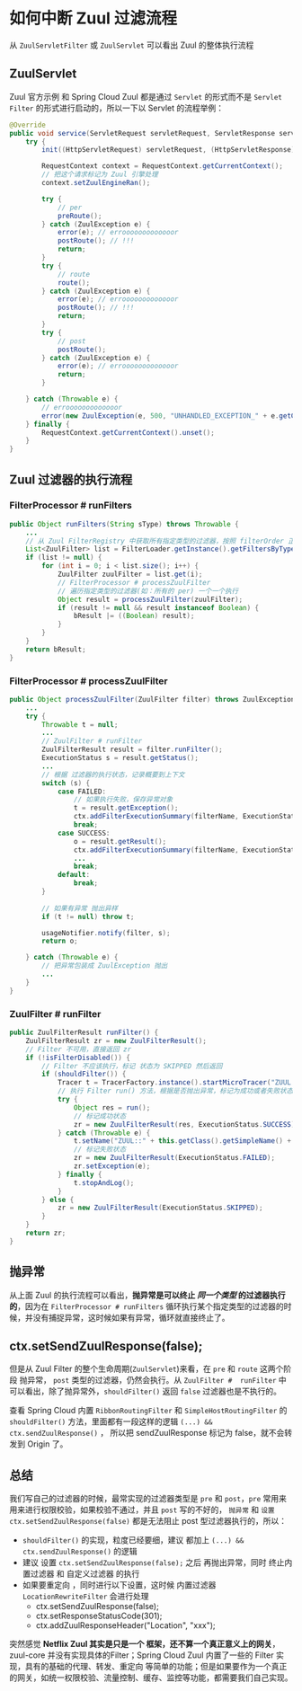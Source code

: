 # 如何中断 Zuul 过滤流程

从 `ZuulServletFilter` 或 `ZuulServlet` 可以看出 Zuul 的整体执行流程

## ZuulServlet

Zuul 官方示例 和 Spring Cloud Zuul 都是通过 `Servlet` 的形式而不是 `Servlet Filter` 的形式进行启动的，所以一下以 Servlet 的流程举例：

```java
@Override
public void service(ServletRequest servletRequest, ServletResponse servletResponse) throws ServletException, IOException {
    try {
        init((HttpServletRequest) servletRequest, (HttpServletResponse) servletResponse);

        RequestContext context = RequestContext.getCurrentContext();
        // 把这个请求标记为 Zuul 引擎处理
        context.setZuulEngineRan();

        try {
            // per
            preRoute();
        } catch (ZuulException e) {
            error(e); // errooooooooooooor
            postRoute(); // !!!
            return;
        }
        try {
            // route
            route();
        } catch (ZuulException e) {
            error(e); // errooooooooooooor
            postRoute(); // !!!
            return;
        }
        try {
            // post
            postRoute();
        } catch (ZuulException e) {
            error(e); // errooooooooooooor
            return;
        }

    } catch (Throwable e) {
        // errooooooooooooor
        error(new ZuulException(e, 500, "UNHANDLED_EXCEPTION_" + e.getClass().getName()));
    } finally {
        RequestContext.getCurrentContext().unset();
    }
}
```

## Zuul 过滤器的执行流程

### FilterProcessor # runFilters

```java
public Object runFilters(String sType) throws Throwable {
    ...
    // 从 Zuul FilterRegistry 中获取所有指定类型的过滤器，按照 filterOrder 正序排序
    List<ZuulFilter> list = FilterLoader.getInstance().getFiltersByType(sType);
    if (list != null) {
        for (int i = 0; i < list.size(); i++) {
            ZuulFilter zuulFilter = list.get(i);
            // FilterProcessor # processZuulFilter
            // 遍历指定类型的过滤器(如：所有的 per) 一个一个执行
            Object result = processZuulFilter(zuulFilter);
            if (result != null && result instanceof Boolean) {
                bResult |= ((Boolean) result);
            }
        }
    }
    return bResult;
}
```

### FilterProcessor # processZuulFilter

```java
public Object processZuulFilter(ZuulFilter filter) throws ZuulException {
	...
    try {
        Throwable t = null;
        ...
        // ZuulFilter # runFilter
        ZuulFilterResult result = filter.runFilter();
        ExecutionStatus s = result.getStatus();
        ...
        // 根据 过滤器的执行状态，记录概要到上下文
        switch (s) {
            case FAILED:
                // 如果执行失败，保存异常对象
                t = result.getException();
                ctx.addFilterExecutionSummary(filterName, ExecutionStatus.FAILED.name(), execTime);
                break;
            case SUCCESS:
                o = result.getResult();
                ctx.addFilterExecutionSummary(filterName, ExecutionStatus.SUCCESS.name(), execTime);
                ...
                break;
            default:
                break;
        }
	
        // 如果有异常 抛出异样
        if (t != null) throw t;

        usageNotifier.notify(filter, s);
        return o;

    } catch (Throwable e) {
        // 把异常包装成 ZuulException 抛出
        ...
    }
}
```

### ZuulFilter #  runFilter

```java
public ZuulFilterResult runFilter() {
    ZuulFilterResult zr = new ZuulFilterResult();
    // Filter 不可用，直接返回 zr
    if (!isFilterDisabled()) {
        // Filter 不应该执行，标记 状态为 SKIPPED 然后返回
        if (shouldFilter()) {
            Tracer t = TracerFactory.instance().startMicroTracer("ZUUL::" + this.getClass().getSimpleName());
            // 执行 Filter run() 方法，根据是否抛出异常，标记为成功或者失败状态
            try {
                Object res = run();
                // 标记成功状态
                zr = new ZuulFilterResult(res, ExecutionStatus.SUCCESS);
            } catch (Throwable e) {
                t.setName("ZUUL::" + this.getClass().getSimpleName() + " failed");
                // 标记失败状态
                zr = new ZuulFilterResult(ExecutionStatus.FAILED);
                zr.setException(e);
            } finally {
                t.stopAndLog();
            }
        } else {
            zr = new ZuulFilterResult(ExecutionStatus.SKIPPED);
        }
    }
    return zr;
}
```



## 抛异常

从上面 Zuul 的执行流程可以看出，**抛异常是可以终止 _同一个类型_ 的过滤器执行的**，因为在 `FilterProcessor # runFilters` 循环执行某个指定类型的过滤器的时候，并没有捕捉异常，这时候如果有异常，循环就直接终止了。

## ctx.setSendZuulResponse(false);

但是从 Zuul Filter 的整个生命周期(`ZuulServlet`)来看，在 `pre` 和 `route` 这两个阶段 抛异常， `post` 类型的过滤器，仍然会执行。从 `ZuulFilter #  runFilter` 中可以看出，除了抛异常外，`shouldFilter()` 返回 `false` 过滤器也是不执行的。

查看 Spring Cloud 内置 `RibbonRoutingFilter` 和 `SimpleHostRoutingFilter` 的 `shouldFilter()` 方法，里面都有一段这样的逻辑 `(...) && ctx.sendZuulResponse()` ， 所以把 sendZuulResponse 标记为 false，就不会转发到 Origin 了。

## 总结

我们写自己的过滤器的时候，最常实现的过滤器类型是 `pre` 和 `post`，`pre` 常用来用来进行权限校验，如果校验不通过，并且 `post` 写的不好的， `抛异常` 和 `设置ctx.setSendZuulResponse(false)` 都是无法阻止 post 型过滤器执行的，所以：

- `shouldFilter()` 的实现，粒度已经要细，建议 都加上 `(...) && ctx.sendZuulResponse()`  的逻辑
- 建议 设置 `ctx.setSendZuulResponse(false);` 之后 再抛出异常，同时 终止内置过滤器 和 自定义过滤器 的执行
- 如果要重定向 ，同时进行以下设置，这时候 内置过滤器 `LocationRewriteFilter` 会进行处理
  - ctx.setSendZuulResponse(false);
  - ctx.setResponseStatusCode(301);
  - ctx.addZuulResponseHeader("Location", "xxx");



突然感觉 **Netflix Zuul 其实是只是一个 框架，还不算一个真正意义上的网关**，zuul-core 并没有实现具体的Filter；Spring Cloud Zuul 内置了一些的 Filter 实现，具有的基础的代理、转发、重定向 等简单的功能；但是如果要作为一个真正的网关，如统一权限校验、流量控制、缓存、监控等功能，都需要我们自己实现。







